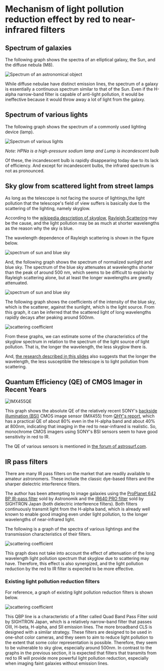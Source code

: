 # Mechanism of light pollution reduction effect by red to near-infrared filters

## Spectrum of galaxies
The following graph shows the spectra of an elliptical galaxy, the Sun, and the diffuse nebula (M8).

![Spectrum of an astronomical object](imgs/Sun_gakaxyE_M8.png)

While diffuse nebulae have distinct emission lines, the spectrum of a galaxy is essentially a continuous spectrum similar to that of the Sun.
Even if the H-alpha narrow-band filter is capable of anti-light pollution, it would be ineffective because it would throw away a lot of light from the galaxy.

## Spectrum of various lights

The following graph shows the spectrum of a commonly used lighting device (lamp).

![Spectrum of various lights](imgs/LumpSpector.png)

_Note: HPNa is a high-pressure sodium lamp and Lump is incandescent bulb_

Of these, the incandescent bulb is rapidly disappearing today due to its lack of efficiency. And except for incandescent bulbs, the infrared spectrum is not as pronounced.

## Sky glow from scattered light from street lamps

As long as the telescope is not facing the source of lightings,the light pollution that the telescope's field of view suffers is basically due to the scattering of the lighting, namely skyglow.

According to the [wikipedia description of skyglow](https://en.wikipedia.org/wiki/Skyglow), [Rayleigh Scattering](https://en.wikipedia.org/wiki/Rayleigh_scattering) may be the cause, and the light pollution may be as much at shorter wavelengths as the reason why the sky is blue.

The wavelength dependence of Rayleigh scattering is shown in the figure below.

![spectrum of sun and blue sky](imgs/RayleighScattering.png)


And, the following graph shows the spectrum of normalized sunlight and blue sky. The spectrum of the blue sky attenuates at wavelengths shorter than the peak of around 500 nm, which seems to be difficult to explain by Rayleigh scattering alone, but at least the longer wavelengths are greatly attenuated.

![spectrum of sun and blue sky](imgs/Sun_vs_BlueSky.png)

The following graph shows the coefficients of the intensity of the blue sky, which is the scatterer, against the sunlight, which is the light source. From this graph, it can be inferred that the scattered light of long wavelengths rapidly decays after peaking around 500nm.

![scattering coefficient](imgs/ScatteringCoef.png)

From these graphs, we can estimate some of the characteristics of the skyglow spectrum in relation to the spectrum of the light source of light pollution. That is, the longer the wavelength, the less skyglow there is.

And, [the research described in this slides](http://darkskyparks.splet.arnes.si/files/2010/09/Lastovo2010_Andreic.pdf) also suggests that the longer the wavelength, the less susceptible the telescope is to light pollution from scattering.

## Quantum Efficiency (QE) of CMOS Imager in Recent Years

![IMX455QE](imgs/IMX455QE.png)

This graph shows the absolute QE of the relatively recent SONY's [backside illumination (BSI)](https://en.wikipedia.org/wiki/Back-illuminated_sensor) CMOS image sensor (IMX455) from [QHY's report](https://www.facebook.com/QHYCCD/posts/3087967891306473), which has a practical QE of about 80% even in the H-alpha band and about 40% at 800nm, indicating that imaging in the red to near-infrared is realistic. So, monochrome CMOS imagers using SONY's BSI sensors seem to have good sensitivity in red to IR.

The QE of various sensors is mentioned in [the forum of astrosurf.com](http://www.astrosurf.com/topic/139598-nouvelle-cam%C3%A9ra-mono-zwo-asi294-en-pr%C3%A9vision/?do=findComment&comment=1910295).


## IR pass filters

There are many IR pass filters on the market that are readily available to amateur astronomers. These include the classic dye-based filters and the sharper dielectric interference filters.

The author has been attempting to image galaxies using the [ProPlanet 642 BP IR-pass filter](https://www.astronomik.com/en/infrarot-passfilter-infrared-pass-filters/proplanet-642-bp-ir-passfilter.html) sold by Astronomik and the [IR640 PRO filter](https://www.sightron.co.jp/product/irpro_filter.html) sold by SIGHTRON Japan (both dielectric interference filters). Both filters continuously transmit light from the H-alpha band, which is already well known to enable good imaging even under light pollution, to the longer wavelengths of near-infrared light.

The following is a graph of the spectra of various lightings and the transmission characteristics of their filters.

![scattering coefficient](imgs/IRPassFilter.png)

This graph does not take into account the effect of attenuation of the long wavelength light pollution spectrum that skyglow due to scattering may have. Therefore, this effect is also synergized, and the light pollution reduction by the red to IR filter is expected to be more effective.

### Existing light pollution reduction filters

For reference, a graph of existing light pollution reduction filters is shown below. 

![scattering coefficient](imgs/QBP.png)

This QBP line is a characteristic of a filter called Quad Band Pass Filter sold by SIGHTRON Japan, which is a relatively narrow-band filter that passes OIII, H-beta, H-alpha, and SII emission lines. The more broadband CLS is designed with a similar strategy.
These filters are designed to be used in one-shot color cameras, and they seem to aim to reduce light pollution to the extent that some color representation is possible. Therefore, they seem to be vulnerable to sky glow, especially around 500nm. In contrast to the graphs in the previous section, it is expected that filters that transmits from red to IR will provide more powerful light pollution reduction, especially when imaging faint galaxies without emission lines.

